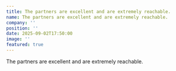 ```yaml
---
title: The partners are excellent and are extremely reachable.
name: The partners are excellent and are extremely reachable.
company: ''
position: ''
date: 2025-09-02T17:50:00
image: ''
featured: true
---
```

The partners are excellent and are extremely reachable.
